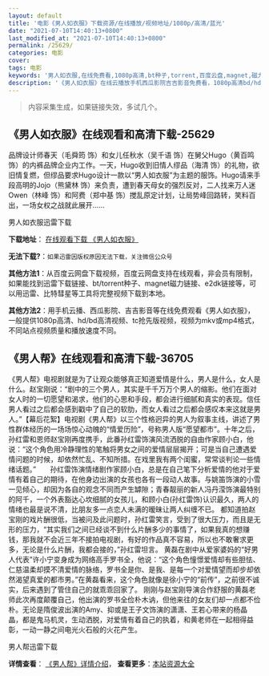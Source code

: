 ```yaml
---
layout: default
title: '电影《男人如衣服》下载资源/在线播放/视频地址/1080p/高清/蓝光'
date: "2021-07-10T14:40:13+0800"
last_modified_at: "2021-07-10T14:40:13+0800"
permalink: /25629/
categories: 电影
cover:
tags: 电影
keywords: '男人如衣服,在线免费看,1080p高清,bt种子,torrent,百度云盘,magnet,磁力链,迅雷下载资源'
description: '《男人如衣服》在线云播放手机西瓜影院吉吉影音免费看，1080p高清bd/hd未删减完整版和tc抢先枪版，mkv/mp4格式，附带bt/torrent种子、magnet/磁力链、百度云盘、网盘资源迅雷下载链接'
---
```


>内容采集生成，如果链接失效，多试几个。


## 《男人如衣服》在线观看和高清下载-25629

品牌设计师春天（毛舜筠 饰）和女儿任秋水（吴千语 饰）在舅父Hugo（黄百鸣 饰）的内裤品牌企业内工作。一天，Hugo收到旧情人缪品（海清 饰）的礼物，欲旧情复燃，但缪品要求Hugo设计一款以“男人如衣服&rdquo;为主题的服饰。Hugo请来手段高明的Jojo（熊黛林 饰）来负责，遭到春天母女的强烈反对，二人找来万人迷Owen（林峰 饰）和阿费（郑中基 饰）搅乱原定计划，让局势峰回路转，笑料百出，一场女权之战就此展开……


男人如衣服迅雷下载

**下载地址**： [在线观看下载 《男人如衣服》](https://www.993dy.com//vod-detail-id-22512.html) 


**无法下载?**：`如果迅雷因版权原因无法下载，关注微信公众号 `

**其他方法1**：从百度云网盘下载视频，百度云网盘支持在线观看，非会员有限制，如果能找到迅雷下载链接、bt/torrent种子、magnet磁力链接、e2dk链接等，可以用迅雷、比特彗星等工具将完整视频下载到本地。

**其他方法2**：用手机云播、西瓜影院、吉吉影音等在线免费观看《男人如衣服》，一般提供1080p高清、hd/bd高清视频、tc抢先版视频，视频为mkv或mp4格式，不同站点视频质量和播放速度不同。


## 《男人帮》在线观看和高清下载-36705

《男人帮》电视剧就是为了让观众能够真正知道爱情是什么，男人是什么，女人是什么。赵宝刚说：“剧中的三个男人，其实是千千万万个男人的缩影。他们在面对女人时的一切愿望和渴求，他们的心思和手段，都会进行细腻和真实的表现。信任男人看过之后都会感到戳中了自己的软肋，而女人看过之后都会感叹本来这就是男人。&rdquo;【幕后花絮】电视剧《男人帮》以三个性格迥异的男人为叙事主线，讲述了男性群体经历的一场场惊心动魄的&ldquo;情爱历险”，号称男人版“愿望都市”。十年之后，孙红雷和恩师赵宝刚再度携手，此番孙红雷饰演风流洒脱的自由作家顾小白，他说：&ldquo;这个角色用冷静理性的笔触将男女之间的爱情层层揭开；可是当自己遭遇爱情问题的时候，却依然忙乱、不知所措。在戏里我有两个闺蜜，常常谈判论一些情绪话题。&rdquo;　　孙红雷饰演情绪剧作家顾小白，总是在自己笔下分析爱情的他对于爱情有着自己的期待，在他身边出演的女孩也各有一段动人故事。与姚笛饰演的小雪一见倾心，却因为各自的观念不同而产生罅隙；青春靓丽的新人冯丹滢饰演最特别的阿千，一个外表豁达心坎细腻的女孩儿，和顾小白(孙红雷饰)认识最久，两人的情绪也最是说不清，比朋友多一点恋人未满的暧昧让两人纠缠不已。 都知道拍赵宝刚的戏片酬很低，当被问及此问题时，孙红雷笑言，受到了很大压力，而且是无形的压力，&ldquo;其实我们之间已经谈不到什么片酬多少的事情了，如果我真的想赚钱，那我就不会近三年不接拍电视剧，有好的作品真不容易，所以也不敢奢求更多，无论是什么片酬，我都会接的，”孙红雷坦言。 黄磊在剧中从爱家婆妈的&ldquo;好男人代表&rdquo;许小宁变身成为网络高手罗书全，他说：“这个角色憧憬爱情却有些胆怯、仁慈温柔却摸不清爱情的脉络，罗书全是你、是我、是每一个对爱情望而却步却依然渴望真爱的都市男。&rdquo;在黄磊看来，这个角色就像是徐小宁的&ldquo;前传”，之前很不诚实，后来遇到了管住自己的就乖乖回家了。 刚刚与赵宝刚导演合作舒服的黄磊老师此次再度颠覆自己，他出演的罗书全俭朴木讷，但他来往的女友们却一点都不俭朴。无论是隋俊波出演的Amy、抑或是王子文饰演的潇潇、王若心带来的杨晶晶，都是鬼马机灵，生动洒脱，对爱情有着自己的执着，和黄老师在一起相得益彰，一动一静之间电光火石般的火花产生。


男人帮迅雷下载

**详情查看**： [《男人帮》详情介绍](/movie/36705/)， **查看更多**：[本站资源大全](/movie/t/all/)

